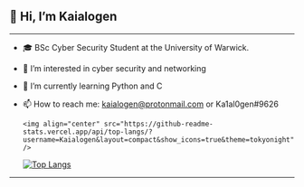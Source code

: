 ## 👋 Hi, I’m Kaialogen

---
- 🎓 BSc Cyber Security Student at the University of Warwick.
- 👀 I’m interested in cyber security and networking
- 🌱 I’m currently learning Python and C
- 📫 How to reach me: kaialogen@protonmail.com or Ka1al0gen#9626


      <img align="center" src="https://github-readme-stats.vercel.app/api/top-langs/?username=Kaialogen&layout=compact&show_icons=true&theme=tokyonight" />


    [![Top Langs](https://github-readme-stats.vercel.app/api/username=Kaialogen)](https://github.com/anuraghazra/github-readme-stats)


---

<!---
Kaialogen/Kaialogen is a ✨ special ✨ repository because its `README.md` (this file) appears on your GitHub profile.
You can click the Preview link to take a look at your changes.
--->
